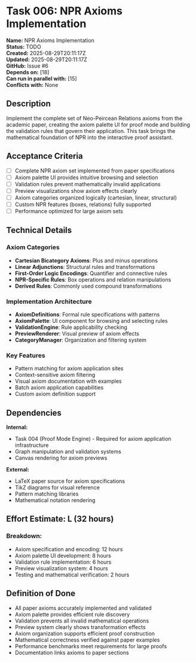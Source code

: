 # Task 006: NPR Axioms Implementation

**Name:** NPR Axioms Implementation  
**Status:** TODO  
**Created:** 2025-08-29T20:11:17Z  
**Updated:** 2025-08-29T20:11:17Z  
**GitHub:** Issue #6  
**Depends on:** [18]  
**Can run in parallel with:** [15]  
**Conflicts with:** None

## Description

Implement the complete set of Neo-Peircean Relations axioms from the academic paper, creating the axiom palette UI for proof mode and building the validation rules that govern their application. This task brings the mathematical foundation of NPR into the interactive proof assistant.

## Acceptance Criteria

- [ ] Complete NPR axiom set implemented from paper specifications
- [ ] Axiom palette UI provides intuitive browsing and selection
- [ ] Validation rules prevent mathematically invalid applications
- [ ] Preview visualizations show axiom effects clearly
- [ ] Axiom categories organized logically (cartesian, linear, structural)
- [ ] Custom NPR features (boxes, relations) fully supported
- [ ] Performance optimized for large axiom sets

## Technical Details

### Axiom Categories
- **Cartesian Bicategory Axioms**: Plus and minus operations
- **Linear Adjunctions**: Structural rules and transformations
- **First-Order Logic Encodings**: Quantifier and connective rules
- **NPR-Specific Rules**: Box operations and relation manipulations
- **Derived Rules**: Commonly used compound transformations

### Implementation Architecture
- **AxiomDefinitions**: Formal rule specifications with patterns
- **AxiomPalette**: UI component for browsing and selecting rules
- **ValidationEngine**: Rule applicability checking
- **PreviewRenderer**: Visual preview of axiom effects
- **CategoryManager**: Organization and filtering system

### Key Features
- Pattern matching for axiom application sites
- Context-sensitive axiom filtering
- Visual axiom documentation with examples
- Batch axiom application capabilities
- Custom axiom definition support

## Dependencies

**Internal:**
- Task 004 (Proof Mode Engine) - Required for axiom application infrastructure
- Graph manipulation and validation systems
- Canvas rendering for axiom previews

**External:**
- LaTeX paper source for axiom specifications
- TikZ diagrams for visual reference
- Pattern matching libraries
- Mathematical notation rendering

## Effort Estimate: L (32 hours)

### Breakdown:
- Axiom specification and encoding: 12 hours
- Axiom palette UI development: 8 hours
- Validation rule implementation: 6 hours
- Preview visualization system: 4 hours
- Testing and mathematical verification: 2 hours

## Definition of Done

- All paper axioms accurately implemented and validated
- Axiom palette provides efficient rule discovery
- Validation prevents all invalid mathematical operations
- Preview system clearly shows transformation effects
- Axiom organization supports efficient proof construction
- Mathematical correctness verified against paper examples
- Performance benchmarks meet requirements for large proofs
- Documentation links axioms to paper sections
